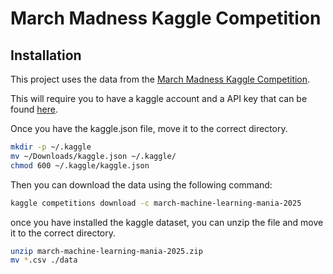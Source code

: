 # March Madness Kaggle Competition

## Installation

This project uses the data from the [March Madness Kaggle Competition](https://www.kaggle.com/competitions/march-machine-learning-mania-2025).

This will require you to have a kaggle account and a API key that can be found [here](https://www.kaggle.com/settings/).

Once you have the kaggle.json file, move it to the correct directory.

```bash
mkdir -p ~/.kaggle
mv ~/Downloads/kaggle.json ~/.kaggle/
chmod 600 ~/.kaggle/kaggle.json
```

Then you can download the data using the following command:

```bash
kaggle competitions download -c march-machine-learning-mania-2025
```

once you have installed the kaggle dataset, you can unzip the file and move it to the correct directory.

```bash
unzip march-machine-learning-mania-2025.zip
mv *.csv ./data
```




